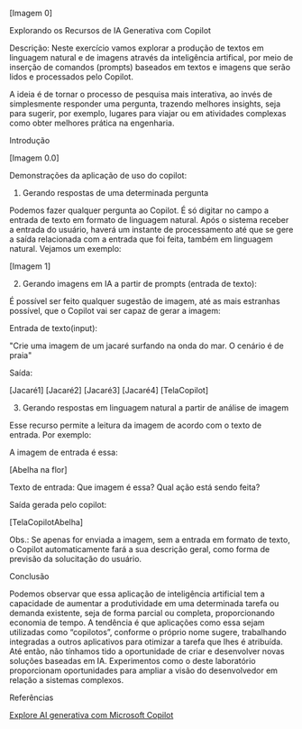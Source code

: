 [Imagem 0]

Explorando os Recursos de IA Generativa com Copilot

Descrição: Neste exercício vamos explorar a produção de textos em linguagem natural e de imagens através da inteligência artifical, por meio de inserção de comandos (prompts) baseados em textos e imagens que serão lidos e processados pelo Copilot. 

A ideia é de tornar o processo de pesquisa mais interativa, ao invés de simplesmente responder uma pergunta, trazendo melhores insights, seja para sugerir, por exemplo, lugares para viajar ou em atividades complexas como obter melhores prática na engenharia. 

Introdução

[Imagem 0.0]

Demonstrações da aplicação de uso do copilot: 

1. Gerando respostas de uma determinada pergunta

Podemos fazer qualquer pergunta ao Copilot. É só digitar no campo a entrada de texto em formato de linguagem natural. Após o sistema receber a entrada do usuário, haverá um instante de processamento até que se gere a saída relacionada com a entrada que foi feita, também em linguagem natural. Vejamos um exemplo: 

[Imagem 1]

2. Gerando imagens em IA a partir de prompts (entrada de texto): 

É possível ser feito qualquer sugestão de imagem, até as mais estranhas possível, que o Copilot vai ser capaz de gerar a imagem:

Entrada de texto(input): 

"Crie uma imagem de um jacaré surfando na onda do mar. O cenário é de praia"

Saída:

[Jacaré1] [Jacaré2] [Jacaré3] [Jacaré4] [TelaCopilot]

3. Gerando respostas em linguagem natural a partir de análise de imagem

Esse recurso permite a leitura da imagem de acordo com o texto de entrada. Por exemplo: 

A imagem de entrada é essa:

[Abelha na flor] 

Texto de entrada: Que imagem é essa? Qual ação está sendo feita?

Saída gerada pelo copilot: 

[TelaCopilotAbelha]

Obs.: Se apenas for enviada a imagem, sem a entrada em formato de texto, o Copilot  automaticamente fará a sua descrição geral, como forma de previsão da solucitação do usuário. 

Conclusão

Podemos observar que essa aplicação de inteligência artificial tem a capacidade de aumentar a produtividade em uma determinada tarefa ou demanda existente, seja de forma parcial ou completa, proporcionando economia de tempo. A tendência é que aplicações como essa sejam utilizadas como “copilotos”, conforme o próprio nome sugere, trabalhando integradas a outros aplicativos para otimizar a tarefa que lhes é atribuída. Até então, não tínhamos tido a oportunidade de criar e desenvolver novas soluções baseadas em IA. Experimentos como o deste laboratório proporcionam oportunidades para ampliar a visão do desenvolvedor em relação a sistemas complexos.

Referências

[Explore AI generativa com Microsoft Copilot](https://microsoftlearning.github.io/mslearn-ai-fundamentals/Instructions/Labs/12-generative-ai.html)